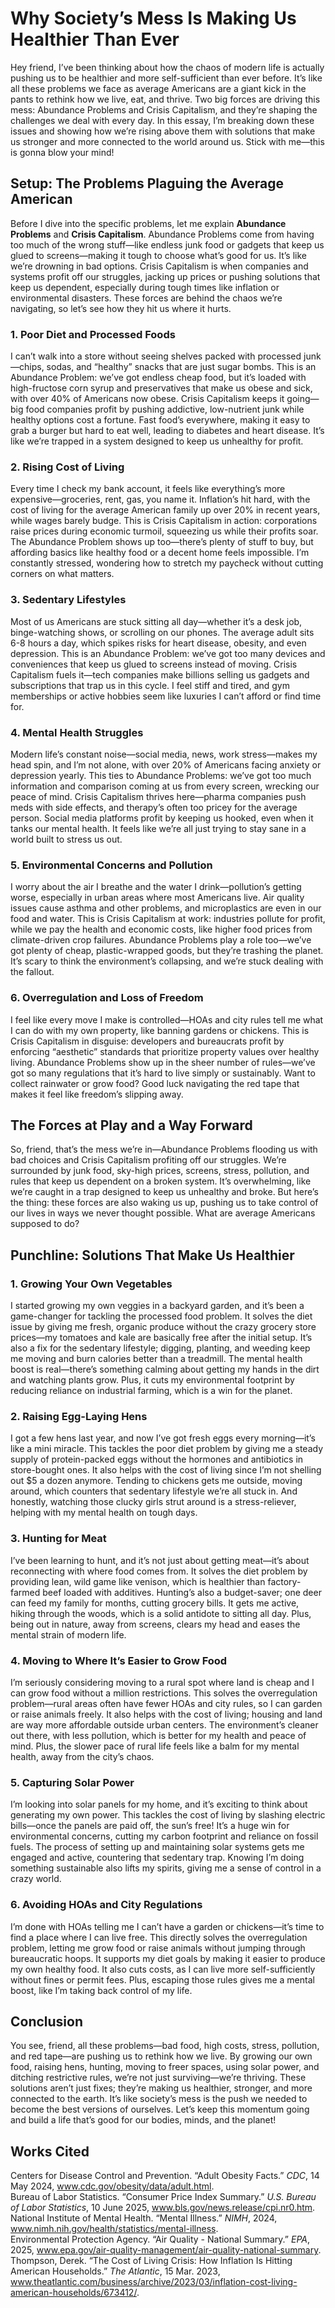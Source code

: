 # Why Society’s Mess Is Making Us Healthier Than Ever

Hey friend, I’ve been thinking about how the chaos of modern life is actually pushing us to be healthier and more self-sufficient than ever before. It’s like all these problems we face as average Americans are a giant kick in the pants to rethink how we live, eat, and thrive. Two big forces are driving this mess: Abundance Problems and Crisis Capitalism, and they’re shaping the challenges we deal with every day. In this essay, I’m breaking down these issues and showing how we’re rising above them with solutions that make us stronger and more connected to the world around us. Stick with me—this is gonna blow your mind!

## Setup: The Problems Plaguing the Average American

Before I dive into the specific problems, let me explain **Abundance Problems** and **Crisis Capitalism**. Abundance Problems come from having too much of the wrong stuff—like endless junk food or gadgets that keep us glued to screens—making it tough to choose what’s good for us. It’s like we’re drowning in bad options. Crisis Capitalism is when companies and systems profit off our struggles, jacking up prices or pushing solutions that keep us dependent, especially during tough times like inflation or environmental disasters. These forces are behind the chaos we’re navigating, so let’s see how they hit us where it hurts.

### 1. Poor Diet and Processed Foods
I can’t walk into a store without seeing shelves packed with processed junk—chips, sodas, and “healthy” snacks that are just sugar bombs. This is an Abundance Problem: we’ve got endless cheap food, but it’s loaded with high-fructose corn syrup and preservatives that make us obese and sick, with over 40% of Americans now obese. Crisis Capitalism keeps it going—big food companies profit by pushing addictive, low-nutrient junk while healthy options cost a fortune. Fast food’s everywhere, making it easy to grab a burger but hard to eat well, leading to diabetes and heart disease. It’s like we’re trapped in a system designed to keep us unhealthy for profit.

### 2. Rising Cost of Living
Every time I check my bank account, it feels like everything’s more expensive—groceries, rent, gas, you name it. Inflation’s hit hard, with the cost of living for the average American family up over 20% in recent years, while wages barely budge. This is Crisis Capitalism in action: corporations raise prices during economic turmoil, squeezing us while their profits soar. The Abundance Problem shows up too—there’s plenty of stuff to buy, but affording basics like healthy food or a decent home feels impossible. I’m constantly stressed, wondering how to stretch my paycheck without cutting corners on what matters.

### 3. Sedentary Lifestyles
Most of us Americans are stuck sitting all day—whether it’s a desk job, binge-watching shows, or scrolling on our phones. The average adult sits 6-8 hours a day, which spikes risks for heart disease, obesity, and even depression. This is an Abundance Problem: we’ve got too many devices and conveniences that keep us glued to screens instead of moving. Crisis Capitalism fuels it—tech companies make billions selling us gadgets and subscriptions that trap us in this cycle. I feel stiff and tired, and gym memberships or active hobbies seem like luxuries I can’t afford or find time for.

### 4. Mental Health Struggles
Modern life’s constant noise—social media, news, work stress—makes my head spin, and I’m not alone, with over 20% of Americans facing anxiety or depression yearly. This ties to Abundance Problems: we’ve got too much information and comparison coming at us from every screen, wrecking our peace of mind. Crisis Capitalism thrives here—pharma companies push meds with side effects, and therapy’s often too pricey for the average person. Social media platforms profit by keeping us hooked, even when it tanks our mental health. It feels like we’re all just trying to stay sane in a world built to stress us out.

### 5. Environmental Concerns and Pollution
I worry about the air I breathe and the water I drink—pollution’s getting worse, especially in urban areas where most Americans live. Air quality issues cause asthma and other problems, and microplastics are even in our food and water. This is Crisis Capitalism at work: industries pollute for profit, while we pay the health and economic costs, like higher food prices from climate-driven crop failures. Abundance Problems play a role too—we’ve got plenty of cheap, plastic-wrapped goods, but they’re trashing the planet. It’s scary to think the environment’s collapsing, and we’re stuck dealing with the fallout.

### 6. Overregulation and Loss of Freedom
I feel like every move I make is controlled—HOAs and city rules tell me what I can do with my own property, like banning gardens or chickens. This is Crisis Capitalism in disguise: developers and bureaucrats profit by enforcing “aesthetic” standards that prioritize property values over healthy living. Abundance Problems show up in the sheer number of rules—we’ve got so many regulations that it’s hard to live simply or sustainably. Want to collect rainwater or grow food? Good luck navigating the red tape that makes it feel like freedom’s slipping away.

## The Forces at Play and a Way Forward
So, friend, that’s the mess we’re in—Abundance Problems flooding us with bad choices and Crisis Capitalism profiting off our struggles. We’re surrounded by junk food, sky-high prices, screens, stress, pollution, and rules that keep us dependent on a broken system. It’s overwhelming, like we’re caught in a trap designed to keep us unhealthy and broke. But here’s the thing: these forces are also waking us up, pushing us to take control of our lives in ways we never thought possible. What are average Americans supposed to do?

## Punchline: Solutions That Make Us Healthier

### 1. Growing Your Own Vegetables
I started growing my own veggies in a backyard garden, and it’s been a game-changer for tackling the processed food problem. It solves the diet issue by giving me fresh, organic produce without the crazy grocery store prices—my tomatoes and kale are basically free after the initial setup. It’s also a fix for the sedentary lifestyle; digging, planting, and weeding keep me moving and burn calories better than a treadmill. The mental health boost is real—there’s something calming about getting my hands in the dirt and watching plants grow. Plus, it cuts my environmental footprint by reducing reliance on industrial farming, which is a win for the planet.

### 2. Raising Egg-Laying Hens
I got a few hens last year, and now I’ve got fresh eggs every morning—it’s like a mini miracle. This tackles the poor diet problem by giving me a steady supply of protein-packed eggs without the hormones and antibiotics in store-bought ones. It also helps with the cost of living since I’m not shelling out $5 a dozen anymore. Tending to chickens gets me outside, moving around, which counters that sedentary lifestyle we’re all stuck in. And honestly, watching those clucky girls strut around is a stress-reliever, helping with my mental health on tough days.

### 3. Hunting for Meat
I’ve been learning to hunt, and it’s not just about getting meat—it’s about reconnecting with where food comes from. It solves the diet problem by providing lean, wild game like venison, which is healthier than factory-farmed beef loaded with additives. Hunting’s also a budget-saver; one deer can feed my family for months, cutting grocery bills. It gets me active, hiking through the woods, which is a solid antidote to sitting all day. Plus, being out in nature, away from screens, clears my head and eases the mental strain of modern life.

### 4. Moving to Where It’s Easier to Grow Food
I’m seriously considering moving to a rural spot where land is cheap and I can grow food without a million restrictions. This solves the overregulation problem—rural areas often have fewer HOAs and city rules, so I can garden or raise animals freely. It also helps with the cost of living; housing and land are way more affordable outside urban centers. The environment’s cleaner out there, with less pollution, which is better for my health and peace of mind. Plus, the slower pace of rural life feels like a balm for my mental health, away from the city’s chaos.

### 5. Capturing Solar Power
I’m looking into solar panels for my home, and it’s exciting to think about generating my own power. This tackles the cost of living by slashing electric bills—once the panels are paid off, the sun’s free! It’s a huge win for environmental concerns, cutting my carbon footprint and reliance on fossil fuels. The process of setting up and maintaining solar systems gets me engaged and active, countering that sedentary trap. Knowing I’m doing something sustainable also lifts my spirits, giving me a sense of control in a crazy world.

### 6. Avoiding HOAs and City Regulations
I’m done with HOAs telling me I can’t have a garden or chickens—it’s time to find a place where I can live free. This directly solves the overregulation problem, letting me grow food or raise animals without jumping through bureaucratic hoops. It supports my diet goals by making it easier to produce my own healthy food. It also cuts costs, as I can live more self-sufficiently without fines or permit fees. Plus, escaping those rules gives me a mental boost, like I’m taking back control of my life.

## Conclusion
You see, friend, all these problems—bad food, high costs, stress, pollution, and red tape—are pushing us to rethink how we live. By growing our own food, raising hens, hunting, moving to freer spaces, using solar power, and ditching restrictive rules, we’re not just surviving—we’re thriving. These solutions aren’t just fixes; they’re making us healthier, stronger, and more connected to the earth. It’s like society’s mess is the push we needed to become the best versions of ourselves. Let’s keep this momentum going and build a life that’s good for our bodies, minds, and the planet!

## Works Cited
Centers for Disease Control and Prevention. “Adult Obesity Facts.” *CDC*, 14 May 2024, www.cdc.gov/obesity/data/adult.html.  
Bureau of Labor Statistics. “Consumer Price Index Summary.” *U.S. Bureau of Labor Statistics*, 10 June 2025, www.bls.gov/news.release/cpi.nr0.htm.  
National Institute of Mental Health. “Mental Illness.” *NIMH*, 2024, www.nimh.nih.gov/health/statistics/mental-illness.  
Environmental Protection Agency. “Air Quality - National Summary.” *EPA*, 2025, www.epa.gov/air-quality-management/air-quality-national-summary.  
Thompson, Derek. “The Cost of Living Crisis: How Inflation Is Hitting American Households.” *The Atlantic*, 15 Mar. 2023, www.theatlantic.com/business/archive/2023/03/inflation-cost-living-american-households/673412/.